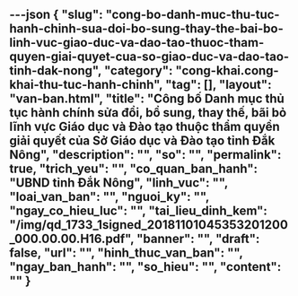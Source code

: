 ---json
{
    "slug": "cong-bo-danh-muc-thu-tuc-hanh-chinh-sua-doi-bo-sung-thay-the-bai-bo-linh-vuc-giao-duc-va-dao-tao-thuoc-tham-quyen-giai-quyet-cua-so-giao-duc-va-dao-tao-tinh-dak-nong",
    "category": "cong-khai.cong-khai-thu-tuc-hanh-chinh",
    "tag": [],
    "layout": "van-ban.html",
    "title": "Công bố Danh mục thủ tục hành chính sửa đổi, bổ sung, thay thế, bãi bỏ lĩnh vực Giáo dục và Đào tạo thuộc thẩm quyền giải quyết của Sở Giáo dục và Đào tạo tỉnh Đắk Nông",
    "description": "",
    "so": "",
    "permalink": true,
    "trich_yeu": "",
    "co_quan_ban_hanh": "UBND tỉnh Đắk Nông",
    "linh_vuc": "",
    "loai_van_ban": "",
    "nguoi_ky": "",
    "ngay_co_hieu_luc": "",
    "tai_lieu_dinh_kem": "/img/qd_1733_1signed_20181101045353201200_000.00.00.H16.pdf",
    "banner": "",
    "draft": false,
    "url": "",
    "hinh_thuc_van_ban": "",
    "ngay_ban_hanh": "",
    "so_hieu": "",
    "__content__": ""
}
---
